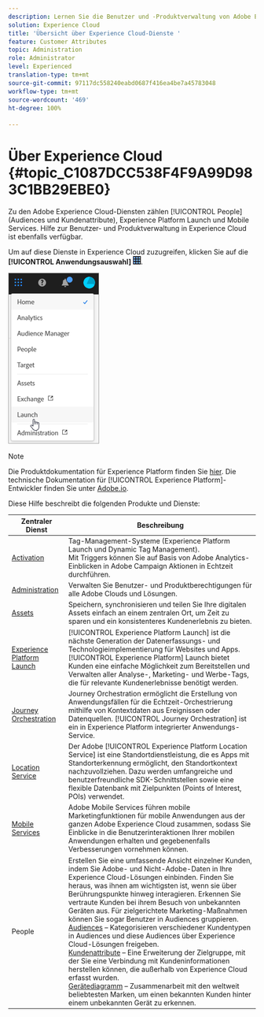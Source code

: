 ```yaml
---
description: Lernen Sie die Benutzer und -Produktverwaltung von Adobe Experience Cloud, Personen (Audiences und Kundenattribute), Journey Orchestration, Angebote, Places, Experience Platform Launch und Mobile Services kennen.
solution: Experience Cloud
title: 'Übersicht über Experience Cloud-Dienste '
feature: Customer Attributes
topic: Administration
role: Administrator
level: Experienced
translation-type: tm+mt
source-git-commit: 97117dc558240eabd0687f416ea4be7a45783048
workflow-type: tm+mt
source-wordcount: '469'
ht-degree: 100%

---
```



# Über Experience Cloud {#topic_C1087DCC538F4F9A99D983C1BB29EBE0}

Zu den Adobe Experience Cloud-Diensten zählen [!UICONTROL People] (Audiences und Kundenattribute), Experience Platform Launch und Mobile Services. Hilfe zur Benutzer- und Produktverwaltung in Experience Cloud ist ebenfalls verfügbar.

Um auf diese Dienste in Experience Cloud zuzugreifen, klicken Sie auf die **[!UICONTROL Anwendungsauswahl]**
![](assets/menu-icon.png).

![](assets/platform-core-services.png)

>[!NOTE]
>
>Die Produktdokumentation für Experience Platform finden Sie [hier](https://docs.adobe.com/content/help/de-DE/experience-platform/landing/home.html). Die technische Dokumentation für [!UICONTROL Experience Platform]-Entwickler finden Sie unter [Adobe.io](https://www.adobe.io/apis/experienceplatform/home/services.html).

Diese Hilfe beschreibt die folgenden Produkte und Dienste:

| Zentraler Dienst | Beschreibung |
|--- |--- |
| [Activation](activation/activation.md) | Tag-Management-Systeme (Experience Platform Launch und Dynamic Tag Management).<br>Mit Triggers können Sie auf Basis von Adobe Analytics-Einblicken in Adobe Campaign Aktionen in Echtzeit durchführen. |
| [Administration](admin-getting-started/admin-getting-started.md) | Verwalten Sie Benutzer- und Produktberechtigungen für alle Adobe Clouds und Lösungen. |
| [Assets](experience-cloud-assets/experience-cloud-assets.md) | Speichern, synchronisieren und teilen Sie Ihre digitalen Assets einfach an einem zentralen Ort, um Zeit zu sparen und ein konsistenteres Kundenerlebnis zu bieten. |
| [Experience Platform Launch](https://docs.adobe.com/content/help/de-DE/launch/using/overview.html) | [!UICONTROL Experience Platform Launch] ist die nächste Generation der Datenerfassungs- und Technologieimplementierung für Websites und Apps. [!UICONTROL Experience Platform] Launch bietet Kunden eine einfache Möglichkeit zum Bereitstellen und Verwalten aller Analyse-, Marketing- und Werbe-Tags, die für relevante Kundenerlebnisse benötigt werden. |
| [Journey Orchestration](https://docs.adobe.com/content/help/de-DE/journeys/using/journey-orchestration-home.html) | Journey Orchestration ermöglicht die Erstellung von Anwendungsfällen für die Echtzeit-Orchestrierung mithilfe von Kontextdaten aus Ereignissen oder Datenquellen. [!UICONTROL Journey Orchestration] ist ein in Experience Platform integrierter Anwendungs-Service. |
| [Location Service](https://docs.adobe.com/content/help/de-DE/places/using/home.html) | Der Adobe [!UICONTROL Experience Platform Location Service] ist eine Standortdienstleistung, die es Apps mit Standorterkennung ermöglicht, den Standortkontext nachzuvollziehen. Dazu werden umfangreiche und benutzerfreundliche SDK-Schnittstellen sowie eine flexible Datenbank mit Zielpunkten (Points of Interest, POIs) verwendet. |
| [Mobile Services](https://docs.adobe.com/content/help/de-DE/mobile-services/using/home.html) | Adobe Mobile Services führen mobile Marketingfunktionen für mobile Anwendungen aus der ganzen Adobe Experience Cloud zusammen, sodass Sie Einblicke in die Benutzerinteraktionen Ihrer mobilen Anwendungen erhalten und gegebenenfalls Verbesserungen vornehmen können. |
| People | Erstellen Sie eine umfassende Ansicht einzelner Kunden, indem Sie Adobe- und Nicht-Adobe-Daten in Ihre Experience Cloud-Lösungen einbinden. Finden Sie heraus, was ihnen am wichtigsten ist, wenn sie über Berührungspunkte hinweg interagieren. Erkennen Sie vertraute Kunden bei ihrem Besuch von unbekannten Geräten aus. Für zielgerichtete Marketing-Maßnahmen können Sie sogar Benutzer in Audiences gruppieren.<br>[Audiences](audience-library/audience-library.md) – Kategorisieren verschiedener Kundentypen in Audiences und diese Audiences über Experience Cloud-Lösungen freigeben.<br>[Kundenattribute](attributes/attributes.md) – Eine Erweiterung der Zielgruppe, mit der Sie eine Verbindung mit Kundeninformationen herstellen können, die außerhalb von Experience Cloud erfasst wurden.<br>[Gerätediagramm](https://landing.adobe.com/en/na/events/summit/275658-summit-co-op.html) – Zusammenarbeit mit den weltweit beliebtesten Marken, um einen bekannten Kunden hinter einem unbekannten Gerät zu erkennen. |
